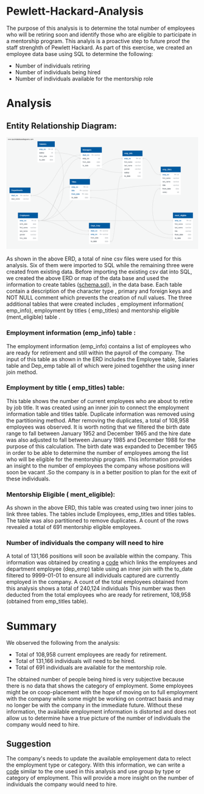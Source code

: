 # Pewlett-Hackard-Analysis
The purpose of this analysis is to determine the total number of employees who will be retiring soon and identify those who are eligible to participate in a mentorship program. This analyis is a proactive step to future proof the staff strenghth of Pewlett Hackard. As part of this exercise, we created an employee data base using SQL to determine the following:
*  Number of individuals retiring
*  Number of individuals being hired
* Number of individuals available for the mentorship role

# Analysis

## Entity Relationship Diagram:
![](https://github.com/femolyn1/Pewlett-Hackard-Analysis/blob/master/Module%207%20Challenge/ERD.png)

As shown in the above ERD, a total of nine csv files were used for this analysis. Six of them were imported to SQL  while the remaining three were created from existing data.  Before importing the existing csv dat into SQL,  we created the above ERD or map of the data base and used the information to create tables ([schema.sql](https://github.com/femolyn1/Pewlett-Hackard-Analysis/blob/master/Module%207%20Challenge/schema.sql)), in the data base.  Each table contain a description of the character type , primary and foreign keys and NOT NULL comment which prevents the creation of null values. The three additional tables that were created includes , employment information( emp_info), employment by titles ( emp_titles) and mentorship eligible (ment_eligible) table .
### Employment information (emp_info) table :  
The employment information (emp_info)  contains a list of employees who are ready for retirement and still within the payroll of the company. The input of this table as shown in the ERD includes the Employee table, Salaries table and Dep_emp table all of which were joined togehther the using inner join method.  

### Employment by title ( emp_titles) table:
This table shows the number of current employees who are about to retire by job title. It was created using an inner join to connect the employment information table and titles table. Duplicate information was removed using the partitioning method. After removing the duplicates, a total of 108,958 employees was observed. It is worth noting that we filtered the birth date range to fall between January 1952 and December 1965 and the hire date was also adjusted to fall between January 1985 and December 1988 for the purpose of this calculation. The birth date was expanded to December 1965 in order to be able to determine the number of employees among the list who will be eligible for the mentorship program.  This information provides an insight to the number of employees the company whose positions will soon be vacant .So the company is in a better position to plan for the exit of these individuals. 

### Mentorship Eligible ( ment_eligible):
As shown in the above ERD, this table was created using two inner joins to link three tables. The tables include Employees, emp_titles and titles tables. The table was also partitioned to remove duplicates. A count of the rows revealed a total of 691 mentorship eligible employees. 

### Number of individuals the company will need to hire
A total of 131,166 positions will soon be available within the company. This information was obtained by creating a [code](https://github.com/femolyn1/Pewlett-Hackard-Analysis/blob/08f6403c899ac9cc43bed9f9628fc5bb34b670c7/Module%207%20Challenge/queries_challenge.sql#L96) which links the employees and department employee (dep_emp) table using an inner join with the to_date filtered to 9999-01-01 to ensure all individuals captured are currently employed in the company. A count of the total employees obtained from this analysis shows a total of 240,124 individuals This number was then deducted from the total employees who are ready for retirement, 108,958 (obtained from emp_titles table). 
# Summary
We observed the following from the analysis:
* Total of 108,958 current employees are ready for retirement. 
* Total of 131,166 individuals will need to be hired.
* Total of 691 individuals are available for the mentorship role.

The obtained number of people being hired is very subjective because there is no data that shows the category of employment. Some employees might be on coop-placement with the hope of moving on to full employment with the company  while some might be working on contract basis and may no longer be with the company in the immediate future. Without these information, the available employment information is distorted and does not allow us to determine have a true picture of the number of individuals the company would need to hire.
## Suggestion
The company's needs to update the available employement data to relect the employment type or category. With this information, we can write a [code](https://github.com/femolyn1/Pewlett-Hackard-Analysis/blob/08f6403c899ac9cc43bed9f9628fc5bb34b670c7/Module%207%20Challenge/queries_challenge.sql#L96) similar to the one used in this analysis and use group by type or category of employment. This will provide a more insight on the number of individuals the company would need to hire.


